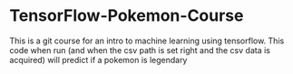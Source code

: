# TensorFlow-Pokemon-Course
This is a git course for an intro to machine learning using tensorflow. This code when run (and when the csv path is set right and the csv data is acquired) will predict if a pokemon is legendary
